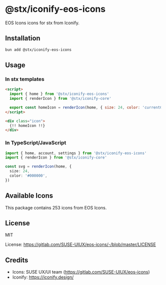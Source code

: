 # @stx/iconify-eos-icons

EOS Icons icons for stx from Iconify.

## Installation

```bash
bun add @stx/iconify-eos-icons
```

## Usage

### In stx templates

```html
<script>
  import { home } from '@stx/iconify-eos-icons'
  import { renderIcon } from '@stx/iconify-core'

  export const homeIcon = renderIcon(home, { size: 24, color: 'currentColor' })
</script>

<div class="icon">
  {!! homeIcon !!}
</div>
```

### In TypeScript/JavaScript

```typescript
import { home, account, settings } from '@stx/iconify-eos-icons'
import { renderIcon } from '@stx/iconify-core'

const svg = renderIcon(home, {
  size: 24,
  color: '#000000',
})
```

## Available Icons

This package contains 253 icons from EOS Icons.

## License

MIT

License: https://gitlab.com/SUSE-UIUX/eos-icons/-/blob/master/LICENSE

## Credits

- Icons: SUSE UX/UI team (https://gitlab.com/SUSE-UIUX/eos-icons)
- Iconify: https://iconify.design/
